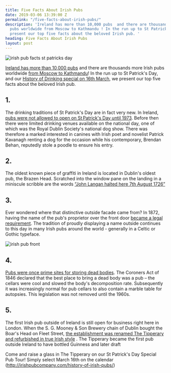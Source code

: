 ```yaml
---
title: Five Facts About Irish Pubs
date: 2019-03-06 13:39:00 Z
permalink: "/five-facts-about-irish-pubs/"
description: 'Ireland has more than 10,000 pubs  and there are thousands more Irish
  pubs worldwide from Moscow to Kathmandu ! In the run up to St Patrick''s Day, we
  present our top five facts about the beloved Irish pub. '
heading: Five Facts About Irish Pubs
layout: post
---
```


![irish pub facts st patricks day](/uploads/guinness-irish-pub.jpg)

[Ireland has more than 10,000 pubs](http://irishpubcompany.com/history-of-irish-pubs/) and there are thousands more Irish pubs worldwide [from Moscow to Kathmandu](https://www.theguardian.com/travel/2014/dec/15/irish-pubs-around-the-world)! In the run up to St Patrick's Day, and our [History of Drinking special on 16th March](https://www.insider-london.co.uk/tours/history-of-drinking-and-pubs/), we present our top five facts about the beloved Irish pub. 

 

## 1.
The drinking traditions of St Patrick's Day are in fact very new. In Ireland, [pubs were not allowed to open on St Patrick's Day until 1973](https://www.irishcentral.com/roots/history/pubs-closed-ireland-st-patricks-day ). Before then there were limited drinking venues available on the national day, one of which was the Royal Dublin Society's national dog show. There was therefore a marked interested in canines with Irish poet and novelist Patrick Kavanagh renting a dog for the occasion while his contemporary, Brendan Behan, reputedly stole a poodle to ensure his entry. 

 

## 2. 
The oldest known piece of graffiti in Ireland is located in Dublin's oldest pub, the Brazen Head. Scratched into the window pane on the landing in a miniscule scribble are the words [“John Langan halted here 7th August 1726”](https://comeheretome.com/2011/10/08/oldest-graffiti-in-dublin/) 

  

## 3.
Ever wondered where that distinctive outside facade came from? In 1872, having the name of the pub's proprietor over the front door [became a legal requirement](https://www.irishpost.com/life-style/a-brief-history-of-the-irish-pub-in-12-steps-90113). The tradition of proudly displaying a name outside continues to this day in many Irish pubs around the world - generally  in a Celtic or Gothic typeface. 


 

![irish pub front](/uploads/irish%20pub.jpg)

 

## 4.
[Pubs were once prime sites for storing dead bodies](https://www.irishtimes.com/culture/books/10-things-you-might-not-know-about-irish-pubs-1.2668558.).  The Coroners Act of 1846 declared that the best place to bring a dead body was a pub – the cellars were cool and slowed the body's decomposition rate. Subsequently it was increasingly normal for pub cellars to also contain a marble table for autopsies. This legislation was not removed until the 1960s.  

 

## 5.
 The first Irish pub outside of Ireland is still open for business right here in London. When the S. G. Mooney & Son Brewery chain of Dublin bought the Boar's Head on Fleet Street, [the establishment was renamed The Tipperary and refurbished in true Irish style](https://www.londonremembers.com/memorials/tipperary-pub) . The Tipperary became the first pub outside Ireland to have bottled Guinness and later draft 

 

Come and raise a glass in The Tipperary on our St Patrick's Day Special Pub Tour! Simply select March 16th on the calendar (http://irishpubcompany.com/history-of-irish-pubs/) 